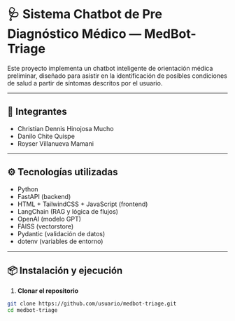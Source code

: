 # 🩺 Sistema Chatbot de Pre Diagnóstico Médico — MedBot-Triage

Este proyecto implementa un chatbot inteligente de orientación médica preliminar, diseñado para asistir en la identificación de posibles condiciones de salud a partir de síntomas descritos por el usuario.

---

## 👥 Integrantes

- Christian Dennis Hinojosa Mucho
- Danilo Chite Quispe
- Royser Villanueva Mamani

---

## ⚙️ Tecnologías utilizadas

- Python
- FastAPI (backend)
- HTML + TailwindCSS + JavaScript (frontend)
- LangChain (RAG y lógica de flujos)
- OpenAI (modelo GPT)
- FAISS (vectorstore)
- Pydantic (validación de datos)
- dotenv (variables de entorno)

---

## 📦 Instalación y ejecución

1. **Clonar el repositorio**

```bash
git clone https://github.com/usuario/medbot-triage.git
cd medbot-triage
